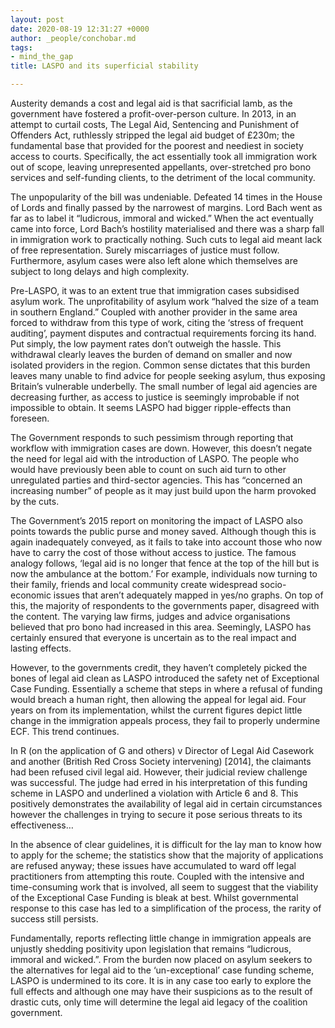 ```yaml
---
layout: post
date: 2020-08-19 12:31:27 +0000
author: _people/conchobar.md
tags:
- mind_the_gap
title: LASPO and its superficial stability

---
```

Austerity demands a cost and legal aid is that sacrificial lamb, as the government have fostered a profit-over-person culture. In 2013, in an attempt to curtail costs, The Legal Aid, Sentencing and Punishment of Offenders Act, ruthlessly stripped the legal aid budget of £230m; the fundamental base that provided for the poorest and neediest in society access to courts. Specifically, the act essentially took all immigration work out of scope, leaving unrepresented appellants, over-stretched pro bono services and self-funding clients, to the detriment of the local community.

The unpopularity of the bill was undeniable. Defeated 14 times in the House of Lords and finally passed by the narrowest of margins. Lord Bach went as far as to label it “ludicrous, immoral and wicked.” When the act eventually came into force, Lord Bach’s hostility materialised and there was a sharp fall in immigration work to practically nothing. Such cuts to legal aid meant lack of free representation. Surely miscarriages of justice must follow. Furthermore, asylum cases were also left alone which themselves are subject to long delays and high complexity.

Pre-LASPO, it was to an extent true that immigration cases subsidised asylum work. The unprofitability of asylum work “halved the size of a team in southern England.” Coupled with another provider in the same area forced to withdraw from this type of work, citing the ‘stress of frequent auditing’, payment disputes and contractual requirements forcing its hand. Put simply, the low payment rates don’t outweigh the hassle. This withdrawal clearly leaves the burden of demand on smaller and now isolated providers in the region. Common sense dictates that this burden leaves many unable to find advice for people seeking asylum, thus exposing Britain’s vulnerable underbelly. The small number of legal aid agencies are decreasing further, as access to justice is seemingly improbable if not impossible to obtain. It seems LASPO had bigger ripple-effects than foreseen.

The Government responds to such pessimism through reporting that workflow with immigration cases are down. However, this doesn’t negate the need for legal aid with the introduction of LASPO. The people who would have previously been able to count on such aid turn to other unregulated parties and third-sector agencies. This has “concerned an increasing number” of people as it may just build upon the harm provoked by the cuts.

The Government’s 2015 report on monitoring the impact of LASPO also points towards the public purse and money saved. Although though this is again inadequately conveyed, as it fails to take into account those who now have to carry the cost of those without access to justice. The famous analogy follows, ‘legal aid is no longer that fence at the top of the hill but is now the ambulance at the bottom.’ For example, individuals now turning to their family, friends and local community create widespread socio-economic issues that aren’t adequately mapped in yes/no graphs. On top of this, the majority of respondents to the governments paper, disagreed with the content. The varying law firms, judges and advice organisations believed that pro bono had increased in this area. Seemingly, LASPO has certainly ensured that everyone is uncertain as to the real impact and lasting effects.

However, to the governments credit, they haven’t completely picked the bones of legal aid clean as LASPO introduced the safety net of Exceptional Case Funding. Essentially a scheme that steps in where a refusal of funding would breach a human right, then allowing the appeal for legal aid. Four years on from its implementation, whilst the current figures depict little change in the immigration appeals process, they fail to properly undermine ECF. This trend continues.

In R (on the application of G and others) v Director of Legal Aid Casework and another (British Red Cross Society intervening) \[2014\], the claimants had been refused civil legal aid. However, their judicial review challenge was successful. The judge had erred in his interpretation of this funding scheme in LASPO and underlined a violation with Article 6 and 8. This positively demonstrates the availability of legal aid in certain circumstances however the challenges in trying to secure it pose serious threats to its effectiveness…

In the absence of clear guidelines, it is difficult for the lay man to know how to apply for the scheme; the statistics show that the majority of applications are refused anyway; these issues have accumulated to ward off legal practitioners from attempting this route. Coupled with the intensive and time-consuming work that is involved, all seem to suggest that the viability of the Exceptional Case Funding is bleak at best. Whilst governmental response to this case has led to a simplification of the process, the rarity of success still persists.

Fundamentally, reports reflecting little change in immigration appeals are unjustly shedding positivity upon legislation that remains “ludicrous, immoral and wicked.”. From the burden now placed on asylum seekers to the alternatives for legal aid to the ‘un-exceptional’ case funding scheme, LASPO is undermined to its core. It is in any case too early to explore the full effects and although one may have their suspicions as to the result of drastic cuts, only time will determine the legal aid legacy of the coalition government.